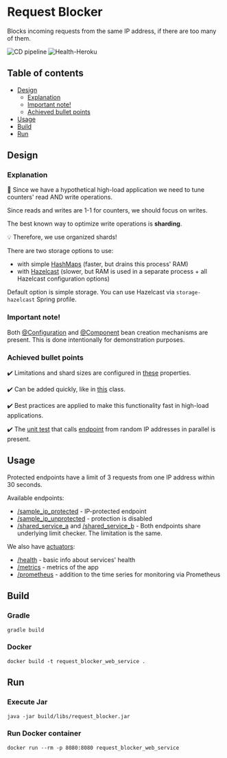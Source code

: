 # Request Blocker

Blocks incoming requests from the same IP address, if there are too many of them.

![CD pipeline](https://github.com/AlexanderShelyugov/Request_Blocker/actions/workflows/heroku.yml/badge.svg)
![Health-Heroku](https://img.shields.io/website?label=App%20on%20Heroku&url=https://request-blocker.herokuapp.com/actuator/health)

## Table of contents

- [Design](#Design)
    - [Explanation](#Explanation)
    - [Important note!](#important-note)
    - [Achieved bullet points](#achieved-bullet-points)
- [Usage](#Usage)
- [Build](#Build)
- [Run](#Run)

## Design

### Explanation

💭 Since we have a hypothetical high-load application we need to tune counters' read AND write operations.

Since reads and writes are 1-1 for counters, we should focus on writes.

The best known way to optimize write operations is **sharding**.

💡 Therefore, we use organized shards!

There are two storage options to use:

- with simple [HashMaps](https://docs.oracle.com/en/java/javase/11/docs/api/java.base/java/util/HashMap.html) (faster,
  but drains this process' RAM)
- with [Hazelcast](https://hazelcast.com) (slower, but RAM is used in a separate process + all Hazelcast configuration
  options)

Default option is simple storage. You can use Hazelcast via `storage-hazelcast` Spring profile.

### Important note!

Both [@Configuration](https://docs.spring.io/spring-framework/docs/current/javadoc-api/org/springframework/context/annotation/Configuration.html)
and [@Component](https://docs.spring.io/spring-framework/docs/current/javadoc-api/org/springframework/stereotype/Component.html)
bean creation mechanisms are present. This is done intentionally for
demonstration purposes.

### Achieved bullet points

✔️ Limitations and shard sizes are configured in [these](src/main/resources/application.yml) properties.

✔️ Can be added quickly, like
in [this](src/main/java/ru/alexander/request_blocker/web_server/service/impl/SomeProtectedServiceImpl.java) class.

✔️ Best practices are applied to make this functionality fast in high-load applications.

✔️ The [unit test]((src/test/java/ru/alexander/request_blocker/web_server/controller/BlankSampleControllerTest.java)) that
calls [endpoint](src/main/java/ru/alexander/request_blocker/web_server/controller/BlankSampleController.java) from
random IP addresses in parallel is present.

## Usage

Protected endpoints have a limit of 3 requests from one IP address within 30 seconds.

Available endpoints:

- [/sample_ip_protected](https://request-blocker.herokuapp.com/sample_ip_protected) - IP-protected endpoint
- [/sample_ip_unprotected](https://request-blocker.herokuapp.com/sample_ip_unprotected) - protection is disabled
- [/shared_service_a](https://request-blocker.herokuapp.com/shared_service_a)
  and  [/shared_service_b](https://request-blocker.herokuapp.com/shared_service_b) - Both endpoints share underlying
  limit checker. The limitation is the same.

We also have [actuators](https://request-blocker.herokuapp.com/actuator):

- [/health](https://request-blocker.herokuapp.com/actuator/health) - basic info about services' health
- [/metrics](https://request-blocker.herokuapp.com/actuator/metrics) - metrics of the app
- [/prometheus](https://request-blocker.herokuapp.com/actuator/prometheus) - addition to the time series for monitoring
  via Prometheus

## Build

### Gradle

```shell
gradle build
```

### Docker

```shell
docker build -t request_blocker_web_service .
```

## Run

### Execute Jar

```shell
java -jar build/libs/request_blocker.jar
```

### Run Docker container

```shell
docker run --rm -p 8080:8080 request_blocker_web_service
```
